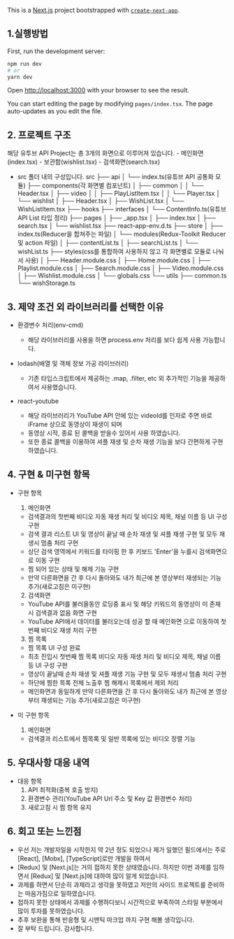 This is a [Next.js](https://nextjs.org/) project bootstrapped with [`create-next-app`](https://github.com/vercel/next.js/tree/canary/packages/create-next-app).

## 1.실행방법

First, run the development server:

```bash
npm run dev
# or
yarn dev
```

Open [http://localhost:3000](http://localhost:3000) with your browser to see the result.

You can start editing the page by modifying `pages/index.tsx`. The page auto-updates as you edit the file.

## 2. 프로젝트 구조

  해당 유투브 API Project는 총 3개의 화면으로 이루어져 있습니다.
    - 메인화면(index.tsx)
    - 보관함(wishlist.tsx)
    - 검색화면(search.tsx)

   

  - src 폴더 내의 구성입니다.
    src
    ├── api
    │   └── index.ts(유튜브 API 공통화 모듈)
    ├── components(각 화면별 컴포넌트)
    │   ├── common
    │   │   └── Header.tsx
    │   ├── video
    │   │   ├── PlayListItem.tsx
    │   │   └── Player.tsx
    │   └── wishlist
    │       ├── Header.tsx
    │       ├── WishList.tsx
    │       └── WishListItem.tsx
    ├── hooks
    ├── interfaces
    │   └── ContentInfo.ts(유튜브 API List 타입 정리)
    ├── pages
    │   ├── _app.tsx
    │   ├── index.tsx
    │   ├── search.tsx
    │   └── wishlist.tsx
    ├── react-app-env.d.ts
    ├── store
    │   ├── index.ts(Reducer을 합쳐주는 파일)
    │   └── modules(Redux-Toolkit Reducer 및 action 파일)
    │       ├── contentList.ts
    │       ├── searchList.ts
    │       └── wishList.ts
    ├── styles(css를 통합하여 사용하지 않고 각 화면별로 모듈로 나눠서 사용)
    │   ├── Header.module.css
    │   ├── Home.module.css
    │   ├── Playlist.module.css
    │   ├── Search.module.css
    │   ├── Video.module.css
    │   ├── Wishlist.module.css
    │   └── globals.css
    └── utils
        ├── common.ts
        └── wishStorage.ts

## 3. 제약 조건 외 라이브러리를 선택한 이유

  - 환경변수 처리(env-cmd)
    - 해당 라이브러리를 사용을 하면 process.env 처리를 보다 쉽게 사용 가능합니다.

  - lodash(배열 및 객체 정보 가공 라이브러리)
    - 기존 타입스크립트에서 제공하는 .map, .filter, etc 외 추가적인 기능을 제공하여서 사용했습니다.

  - react-youtube
    - 해당 라이브러리가 YouTube API 안에 있는 videoId를 인자로 주면 바로 iFrame 상으로 동영상이 재생이 되며
    - 동영상 시작, 종료 된 콜백을 받을수 있어서 사용 하였습니다.
    - 또한 종료 콜백을 이용하여 셔플 재생 및 순차 재생 기능을 보다 간편하게 구현하였습니다.

## 4. 구현 & 미구현 항목
  
  - 구현 항목
    1. 메인화면
      - 검색결과의 첫번째 비디오 자동 재생 처리 및 비디오 제목, 채널 이름 등 UI 구성 구현
      - 검색 결과 리스트 UI 및 영상이 끝날 때 순차 재생 및 셔플 재생 구현 및 모두 재생시 멈춤 처리 구현
      - 상단 검색 영역에서 키워드를 타이핑 한 후 키보드 'Enter'을 누를시 검색화면으로 이동 구현
      - 찜 되어 있는 상태 및 해제 기능 구현
      - 만약 다른화면을 간 후 다시 돌아와도 내가 최근에 본 영상부터 재생되는 기능 추가(새로고침은 미구현)
    
    2. 검색화면
      - YouTube API를 불러올동안 로딩중 표시 및 해당 키워드의 동영상이 미 존재 시 검색결과 없음 화면 구현
      - YouTube API에서 데이터를 불러오는데 성공 할 때 메인화면 으로 이동하여 첫번째 비디오 재생 처리 구현

    3. 찜 목록
      - 찜 목록 UI 구성 완료
      - 최초 진입시 첫번째 찜 목록 비디오 자동 재생 처리 및 비디오 제목, 채널 이름 등 UI 구성 구현
      - 영상이 끝날때 순차 재생 및 셔플 재생 기능 구현 및 모두 재생시 멈춤 처리 구현
      - 하단에 찜한 목록 전체 노출후 찜 해제시 목록에서 제외 처리
      - 메인화면과 동일하게 만약 다른화면을 간 후 다시 돌아와도 내가 최근에 본 영상부터 재생되는 기능 추가(새로고침은 미구현)

  - 미 구현 항목
    1. 메인화면
      - 검색결과 리스트에서 찜목록 및 일반 목록에 있는 비디오 정렬 기능

## 5. 우대사항 대응 내역

  - 대응 항목
    1. API 최적화(중복 호출 방지)
    2. 환경변수 관리(YouTube API Url 주소 및 Key 값 환경변수 처리)
    3. 새로고침 시 찜 항목 유지

## 6. 회고 또는 느낀점
  - 우선 저는 개발자일을 시작한지 약 2년 정도 되었으나 제가 일했던 필드에서는 주로 [React], [Mobx], [TypeScript]로만 개발을 하여서
  - [Redux] 및 [Next.js]는 거의 접하지 못한 상태였습니다. 하지만 이번 과제를 임하면서 [Redux] 및 [Next.js]에 대하여 많이 알게 되었습니다.
  - 과제를 하면서 단순히 과제라고 생각을 못하였고 저만의 사이드 프로젝트를 준비하는 마음가짐으로 일하였습니다.
  - 접하지 못한 상태에서 과제를 수행하다보니 시간적으로 부족하여 스타일 부분에서 많이 투자를 못하였습니다.
  - 추후 보완을 통해 반응형 및 시맨틱 마크업 까지 구현 해볼 생각입니다.
  - 잘 부탁 드립니다. 감사합니다.